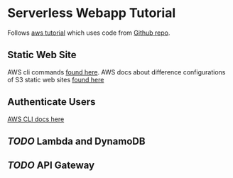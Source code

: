# Serverless Webapp Tutorial

Follows [aws tutorial](https://aws.amazon.com/getting-started/serverless-web-app/) which uses code from [Github repo](https://github.com/awslabs/aws-serverless-workshops).  

## Static Web Site

AWS cli commands [found here](https://cloudonaut.io/using-s3-for-static-web-hosting/).  AWS docs about difference configurations of S3 static web sites [found here](https://docs.aws.amazon.com/AmazonS3/latest/dev/hosting-websites-on-s3-examples.html)

## Authenticate Users

[AWS CLI docs here](http://docs.aws.amazon.com/cli/latest/reference/cognito-idp/index.html)


## *TODO* Lambda and DynamoDB

## *TODO* API Gateway